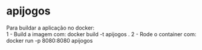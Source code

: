 # apijogos

Para buildar a aplicação no docker:<br>
1 - Build a imagem com: docker build -t apijogos .
2 - Rode o container com: docker run -p 8080:8080 apijogos